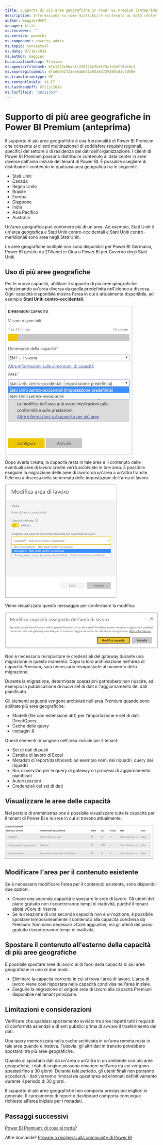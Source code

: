 ```yaml
---
title: Supporto di più aree geografiche in Power BI Premium (anteprima)
description: Informazioni su come distribuire contenuto ai data center in aree diverse dall'area iniziale del tenant di Power BI.
author: maggiesMSFT
manager: kfile
ms.reviewer: ''
ms.service: powerbi
ms.component: powerbi-admin
ms.topic: conceptual
ms.date: 07/18/2018
ms.author: maggies
LocalizationGroup: Premium
ms.openlocfilehash: b7e1222e5babf1226722c5bd1f5efe3dff4dc8c1
ms.sourcegitcommit: 6faeb642721ee5abb41c04a8b729880c01c4d40e
ms.translationtype: HT
ms.contentlocale: it-IT
ms.lasthandoff: 07/23/2018
ms.locfileid: "39211363"
---
```

# <a name="multi-geo-support-in-power-bi-premium-preview"></a>Supporto di più aree geografiche in Power BI Premium (anteprima)
Il supporto di più aree geografiche è una funzionalità di Power BI Premium che consente ai clienti multinazionali di soddisfare requisiti regionali, specifici del settore o di residenza dei dati dell'organizzazione. I clienti di Power BI Premium possono distribuire contenuto ai data center in aree diverse dall'area iniziale del tenant di Power BI. È possibile scegliere di distribuire il contenuto in qualsiasi area geografica tra le seguenti:

- Stati Uniti 
- Canada 
- Regno Unito 
- Brasile 
- Europa 
- Giappone 
- India 
- Asia Pacifico 
- Australia 

Un'area geografica può contenere più di un'area. Ad esempio, Stati Uniti è un'area geografica e Stati Uniti centro-occidentali e Stati Uniti centro-meridionali sono aree negli Stati Uniti. 

Le aree geografiche multiple non sono disponibili per Power BI Germania, Power BI gestito da 21Vianet in Cina o Power BI per Governo degli Stati Uniti.

## <a name="using-multi-geo"></a>Uso di più aree geografiche

Per le nuove capacità, abilitare il supporto di più aree geografiche selezionando un'area diversa da quella predefinita nell'elenco a discesa.  Ogni capacità disponibile mostra l'area in cui è attualmente disponibile, ad esempio **Stati Uniti centro-occidentali**.

![Dimensioni della capacità: selezionare un'area. Più aree geografiche di Power BI](media/service-admin-premium-multi-geo/power-bi-multi-geo-capacity-size.png)
  
Dopo averla creata, la capacità resta in tale area e il contenuto delle eventuali aree di lavoro create verrà archiviato in tale area. È possibile eseguire la migrazione delle aree di lavoro da un'area a un'altra tramite l'elenco a discesa nella schermata delle impostazioni dell'area di lavoro.

![Modifica area di lavoro: scegliere una capacità disponibile. Più aree geografiche di Power BI](media/service-admin-premium-multi-geo/power-bi-multi-geo-edit-workspace.png)

Viene visualizzato questo messaggio per confermare la modifica. 

![Conferma della modifica dell'area di lavoro assegnata](media/service-admin-premium-multi-geo/power-bi-multi-geo-change-assigned-workspace-capacity.png)

Non è necessario reimpostare le credenziali del gateway durante una migrazione in questo momento.  Dopo la loro archiviazione nell'area di capacità Premium, sarà necessario reimpostarle al momento della migrazione.
   
Durante la migrazione, determinate operazioni potrebbero non riuscire, ad esempio la pubblicazione di nuovi set di dati o l'aggiornamento dei dati pianificato.  

Gli elementi seguenti vengono archiviati nell'area Premium quando sono abilitate più aree geografiche:
 
- Modelli (file con estensione abf) per l'importazione e set di dati DirectQuery
- Cache delle query
- Immagini R

Questi elementi rimangono nell'area iniziale per il tenant:

- Set di dati di push
- Cartelle di lavoro di Excel
- Metadati di report/dashboard: ad esempio nomi dei riquadri, query dei riquadri
- Bus di servizio per le query di gateway o i processi di aggiornamento pianificati
- Autorizzazioni
- Credenziali del set di dati
 
## <a name="view-capacity-regions"></a>Visualizzare le aree delle capacità

Nel portale di amministrazione è possibile visualizzare tutte le capacità per il tenant di Power BI e le aree in cui si trovano attualmente.

![Visualizzare le capacità Premium](media/service-admin-premium-multi-geo/power-bi-multi-geo-premium-capacities.png) 

## <a name="change-the-region-for-existing-content"></a>Modificare l'area per il contenuto esistente

Se è necessario modificare l'area per il contenuto esistente, sono disponibili due opzioni.

- Creare una seconda capacità e spostare le aree di lavoro. Gli utenti del piano gratuito non riscontreranno tempi di inattività, purché il tenant abbia vCore di riserva.
- Se la creazione di una seconda capacità non è un'opzione, è possibile spostare temporaneamente il contenuto alla capacità condivisa da Premium. Non sono necessari vCore aggiuntivi, ma gli utenti del piano gratuito riscontreranno tempi di inattività.


## <a name="move-content-out-of-multi-geo"></a>Spostare il contenuto all'esterno della capacità di più aree geografiche  

È possibile spostare aree di lavoro al di fuori della capacità di più aree geografiche in uno di due modi:

- Eliminare la capacità corrente in cui si trova l'area di lavoro.  L'area di lavoro viene così rispostata nella capacità condivisa nell'area iniziale.
- Eseguire la migrazione di singole aree di lavoro alla capacità Premium disponibile nel tenant principale.

## <a name="limitations-and-considerations"></a>Limitazioni e considerazioni

Verificare che qualsiasi spostamento avviato tra aree rispetti tutti i requisiti di conformità aziendali e di enti pubblici prima di avviare il trasferimento dei dati.

Una query memorizzata nella cache archiviata in un'area remota resta in tale area quando è inattiva. Tuttavia, gli altri dati in transito potrebbero spostarsi tra più aree geografiche. 

Quando si spostano dati da un'area a un'altra in un ambiente con più aree geografiche, i dati di origine possono rimanere nell'area da cui vengono spostati fino a 30 giorni. Durante tale periodo, gli utenti finali non potranno accedervi. I dati verranno rimossi da quest'area ed eliminati definitivamente durante il periodo di 30 giorni.

Il supporto di più aree geografiche non comporta prestazioni migliori in generale. Il caricamento di report e dashboard comporta comunque richieste all'area iniziale per i metadati.

## <a name="next-steps"></a>Passaggi successivi

[Power BI Premium: di cosa si tratta?](service-premium.md)

Altre domande? [Provare a rivolgersi alla community di Power BI](http://community.powerbi.com/)
